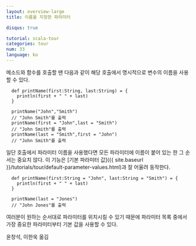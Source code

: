```yaml
---
layout: overview-large
title: 이름을 지정한 파라미터

disqus: true

tutorial: scala-tour
categories: tour
num: 33
language: ko
---
```


메소드와 함수를 호출할 땐 다음과 같이 해당 호출에서 명시적으로 변수의 이름을 사용할 수 있다.

      def printName(first:String, last:String) = {
        println(first + " " + last)
      }

      printName("John","Smith")
      // "John Smith"를 출력
      printName(first = "John",last = "Smith")
      // "John Smith"를 출력
      printName(last = "Smith",first = "John")
      // "John Smith"를 출력

일단 호출에서 파라미터 이름을 사용했다면 모든 파라미터에 이름이 붙어 있는 한 그 순서는 중요치 않다. 이 기능은 [기본 파라미터 값]({{ site.baseurl }}/tutorials/tour/default-parameter-values.html)과 잘 어울려 동작한다.

      def printName(first:String = "John", last:String = "Smith") = {
        println(first + " " + last)
      }

      printName(last = "Jones")
      // "John Jones"를 출력

여러분이 원하는 순서대로 파라미터를 위치시킬 수 있기 때문에 파라미터 목록 중에서 가장 중요한 파라미터부터 기본 값을 사용할 수 있다.

윤창석, 이한욱 옮김